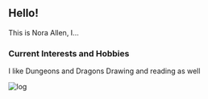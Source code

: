 ## Hello!

This is Nora Allen, I...

### Current Interests and Hobbies

I like Dungeons and Dragons
Drawing and reading as well

![log](https://www.thespruce.com/thmb/GknKO-Ur-JNP8WRIrbu2aCEG4Q4=/1772x1329/smart/filters:no_upscale()/-easy-to-grow-outdoor-plants-2132285-2-4ff12990aded4020832c8d39fe8074a3.jpg)
